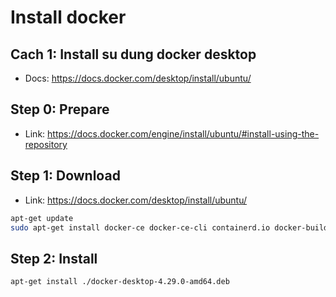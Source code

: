 # Install docker
## Cach 1: Install su dung docker desktop
- Docs:   https://docs.docker.com/desktop/install/ubuntu/ 

## Step 0: Prepare
- Link: https://docs.docker.com/engine/install/ubuntu/#install-using-the-repository


## Step 1: Download
- Link: https://docs.docker.com/desktop/install/ubuntu/ 
```sh
apt-get update
sudo apt-get install docker-ce docker-ce-cli containerd.io docker-buildx-plugin docker-compose-plugin
```

## Step 2: Install
```sh
apt-get install ./docker-desktop-4.29.0-amd64.deb 
```